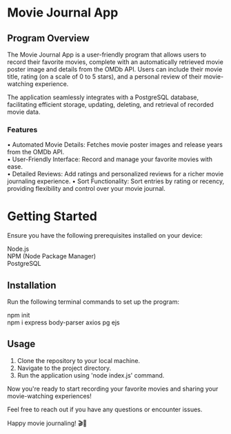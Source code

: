 # Movie Journal App

## Program Overview 
The Movie Journal App is a user-friendly program that allows users to record their favorite movies, complete with an automatically retrieved movie poster image and details from the OMDb API. Users can include their movie title, rating (on a scale of 0 to 5 stars), and a personal review of their movie-watching experience.

The application seamlessly integrates with a PostgreSQL database, facilitating efficient storage, updating, deleting, and retrieval of recorded movie data.

### Features 
• Automated Movie Details: Fetches movie poster images and release years from the OMDb API.                    
• User-Friendly Interface: Record and manage your favorite movies with ease.                                  
• Detailed Reviews: Add ratings and personalized reviews for a richer movie journaling experience.
• Sort Functionality: Sort entries by rating or recency, providing flexibility and control over your movie journal.

# Getting Started
Ensure you have the following prerequisites installed on your device:

Node.js        
NPM (Node Package Manager)          
PostgreSQL            


## Installation
Run the following terminal commands to set up the program:

npm init                                    
npm i express body-parser axios pg ejs

## Usage
1. Clone the repository to your local machine.
2. Navigate to the project directory.
3. Run the application using 'node index.js' command.

Now you're ready to start recording your favorite movies and sharing your movie-watching experiences!

Feel free to reach out if you have any questions or encounter issues.

Happy movie journaling! 🎬📝
